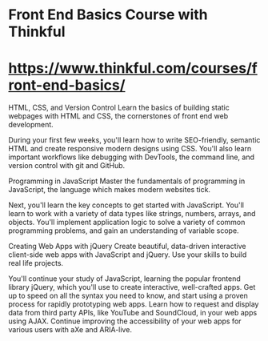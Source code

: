 # Front End Basics Course with Thinkful
# https://www.thinkful.com/courses/front-end-basics/

HTML, CSS, and Version Control
Learn the basics of building static webpages with HTML and CSS, the cornerstones of front end web development.

During your first few weeks, you'll learn how to write SEO-friendly, semantic HTML and create responsive modern designs using CSS. You'll also learn important workflows like debugging with DevTools, the command line, and version control with git and GitHub.

Programming in JavaScript
Master the fundamentals of programming in JavaScript, the language which makes modern websites tick.

Next, you'll learn the key concepts to get started with JavaScript. You'll learn to work with a variety of data types like strings, numbers, arrays, and objects. You'll implement application logic to solve a variety of common programming problems, and gain an understanding of variable scope.

Creating Web Apps with jQuery
Create beautiful, data-driven interactive client-side web apps with JavaScript and jQuery. Use your skills to build real life projects.

You'll continue your study of JavaScript, learning the popular frontend library jQuery, which you'll use to create interactive, well-crafted apps. Get up to speed on all the syntax you need to know, and start using a proven process for rapidly prototyping web apps. Learn how to request and display data from third party APIs, like YouTube and SoundCloud, in your web apps using AJAX. Continue improving the accessibility of your web apps for various users with aXe and ARIA-live.
